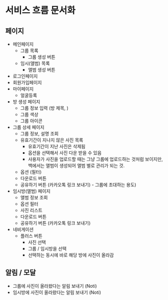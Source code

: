 # 서비스 흐름 문서화

## 페이지

- 메인페이지
  - 그룹 목록
    - 그룹 생성 버튼
  - 임시(앨범) 목록
    - 앨범 생성 버튼
- 로그인페이지
- 회원가입페이지
- 마이페이지
  - 얼굴등록
- 방 생성 페이지
  - 그룹 정보 입력 (방 제목, )
  - 그룹 색상
  - 그룹 아이콘
- 그룹 상세 페이지
  - 그룹 정보, 설명 조회
  - 유효기간이 지나지 않은 사진 목록
    - 유효기간이 지난 사진은 삭제됨
    - 옵션을 선택해서 사진 다운 받을 수 있음
    - 사용자가 사진을 업로드할 때는 그냥 그룹에 업로드하는 것처럼 보이지만, 백에서는 앨범이 생성되어 앨범 별로 관리가 되는 것.
  - 옵션 (필터)
  - 다운로드 버튼
  - 공유하기 버튼 (카카오톡 링크 보내기) - 그룹에 초대하는 용도)
- 임시방(앨범) 페이지
  - 앨범 정보 조회
  - 옵션 필터
  - 사진 리스트
  - 다운로드 버튼
  - 공유하기 버튼 (카카오톡 링크 보내기)
- 네비게이션
  - 플러스 버튼
    - 사진 선택
    - 그룹 / 임시방을 선택
    - 선택하는 동시에 바로 해당 방에 사진이 올라감

## 알림 / 모달

- 그룹에 사진이 올라왔다는 알림 보내기 (Noti)
- 임시방에 사진이 올라왔다는 알림 보내기 (Noti)
